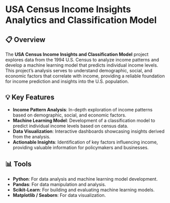 # USA Census Income Insights Analytics and Classification Model

## 📋 Overview

The **USA Census Income Insights and Classification Model** project explores data from the 1994 U.S. Census to analyze income patterns and develop a machine learning model that predicts individual income levels. This project’s analysis serves to understand demographic, social, and economic factors that correlate with income, providing a reliable foundation for income prediction and insights into the U.S. population.

## 💡 Key Features

- **Income Pattern Analysis**: In-depth exploration of income patterns based on demographic, social, and economic factors.
- **Machine Learning Model**: Development of a classification model to predict individual income levels based on census data.
- **Data Visualization**: Interactive dashboards showcasing insights derived from the analysis.
- **Actionable Insights**: Identification of key factors influencing income, providing valuable information for policymakers and businesses.

## 📊 Tools

- **Python**: For data analysis and machine learning model development.
- **Pandas**: For data manipulation and analysis.
- **Scikit-Learn**: For building and evaluating machine learning models.
- **Matplotlib / Seaborn**: For data visualization.
